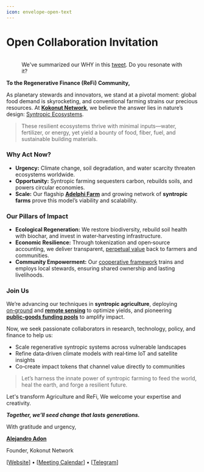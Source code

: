 ```yaml
---
icon: envelope-open-text
---
```


# Open Collaboration Invitation

<figure><img src="../../.gitbook/assets/Climate &#x26; Kokonut Ecosystem.png" alt=""><figcaption><p>We've summarized our WHY in this <a href="https://x.com/KokonutNetwork/status/1843262509492404627">tweet</a>. Do you resonate with it?</p></figcaption></figure>

**To the Regenerative Finance (ReFi) Community,**

As planetary stewards and innovators, we stand at a pivotal moment: global food demand is skyrocketing, and conventional farming strains our precious resources. At [**Kokonut Network**](https://kokonut.network/press), we believe the answer lies in nature’s design: [Syntropic Ecosystems](https://x.com/tecmns/status/1935010238752501834).

> These resilient ecosystems thrive with minimal inputs—water, fertilizer, or energy, yet yield a bounty of food, fiber, fuel, and sustainable building materials.

### **Why Act Now?** <a href="#b9c35bc2-214a-4bb5-a638-16806839776c" id="b9c35bc2-214a-4bb5-a638-16806839776c"></a>

* **Urgency:** Climate change, soil degradation, and water scarcity threaten ecosystems worldwide.
* **Opportunity:** Syntropic farming sequesters carbon, rebuilds soils, and powers circular economies.
* **Scale:** Our flagship [**Adelphi Farm**](https://docs.kokonut.network/kokonut-farms/adelphi) and growing network of **syntropic farms** prove this model’s viability and scalability.

### **Our Pillars of Impact** <a href="#a26d2079-a9e2-4914-8cb4-70024e60d693" id="a26d2079-a9e2-4914-8cb4-70024e60d693"></a>

* **Ecological Regeneration:** We restore biodiversity, rebuild soil health with biochar, and invest in water‑harvesting infrastructure.
* **Economic Resilience:** Through tokenization and open‑source accounting, we deliver transparent, [perpetual value](https://framework.kokonut.network/features/8-forms-of-capital-and-sdgs-alignment) back to farmers and communities.
* **Community Empowerment:** Our [cooperative framework](https://framework.kokonut.network/) trains and employs local stewards, ensuring shared ownership and lasting livelihoods.

### **Join Us** <a href="#f4ff5288-4c25-41e5-a5bb-054c393e2ee9" id="f4ff5288-4c25-41e5-a5bb-054c393e2ee9"></a>

We’re advancing our techniques in **syntropic agriculture**, deploying [on‑ground](https://link.kokonut.network/AdelphiSpeciesGeoNode) and [**remote sensing**](https://link.kokonut.network/AdelphiOrtho3D) to optimize yields, and pioneering [**public‑goods funding pools**](https://x.com/KokonutNetwork/status/1914757318673048056) to amplify impact.

Now, we seek passionate collaborators in research, technology, policy, and finance to help us:

* Scale regenerative syntropic systems across vulnerable landscapes
* Refine data‑driven climate models with real‑time IoT and satellite insights
* Co‑create impact tokens that channel value directly to communities

> Let’s harness the innate power of syntropic farming to feed the world, heal the earth, and forge a resilient future.

Let's transform Agriculture and ReFi, We welcome your expertise and creativity.

_**Together, we’ll seed change that lasts generations.**_

With gratitude and urgency,

[**Alejandro Adon**](https://x.com/WasabiNetwork)

Founder, Kokonut Network

\[[Website](https://kokonut.network/)] • \[[Meeting Calendar](https://link.kokonut.network/meeting)] • \[[Telegram](https://t.me/WasabiNetwork)]
